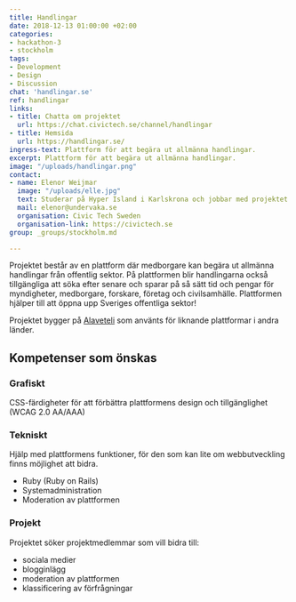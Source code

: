 ```yaml
---
title: Handlingar
date: 2018-12-13 01:00:00 +02:00
categories:
- hackathon-3
- stockholm
tags:
- Development
- Design
- Discussion
chat: 'handlingar.se'
ref: handlingar
links:
- title: Chatta om projektet
  url: https://chat.civictech.se/channel/handlingar
- title: Hemsida
  url: https://handlingar.se/
ingress-text: Plattform för att begära ut allmänna handlingar.
excerpt: Plattform för att begära ut allmänna handlingar.
image: "/uploads/handlingar.png"
contact:
- name: Elenor Weijmar
  image: "/uploads/elle.jpg"
  text: Studerar på Hyper Island i Karlskrona och jobbar med projektet Handlingar.se med stöd från Digidem Lab.  
  mail: elenor@undervaka.se
  organisation: Civic Tech Sweden
  organisation-link: https://civictech.se
group: _groups/stockholm.md 

---
```

Projektet består av en plattform där medborgare kan begära ut allmänna handlingar från offentlig sektor. På plattformen blir handlingarna också tillgängliga att söka efter senare och sparar på så sätt tid och pengar för myndigheter, medborgare, forskare, företag och civilsamhälle. Plattformen hjälper till att öppna upp Sveriges offentliga sektor!

Projektet bygger på <a href="https://alaveteli.org">Alaveteli</a> som använts för liknande plattformar i andra länder.

## Kompetenser som önskas
### Grafiskt
CSS-färdigheter för att förbättra plattformens design och tillgänglighet (WCAG 2.0 AA/AAA)
### Tekniskt
Hjälp med plattformens funktioner, för den som kan lite om webbutveckling finns möjlighet att bidra.

- Ruby (Ruby on Rails)
- Systemadministration
- Moderation av plattformen

### Projekt

Projektet söker projektmedlemmar som vill bidra till:
- sociala medier
- blogginlägg
- moderation av plattformen
- klassificering av förfrågningar
